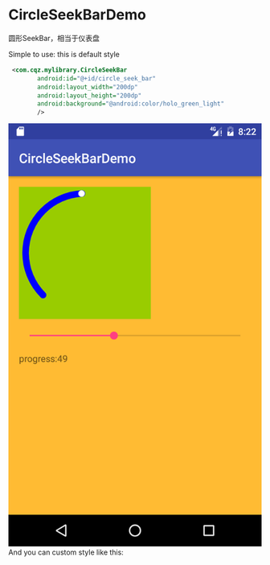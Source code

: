 # CircleSeekBarDemo
圆形SeekBar，相当于仪表盘

Simple to use:
this is default style
```xml
 <com.cqz.mylibrary.CircleSeekBar
        android:id="@+id/circle_seek_bar"
        android:layout_width="200dp"
        android:layout_height="200dp"
        android:background="@android:color/holo_green_light"
        />
```
![image](https://github.com/ChenQingZhen/CircleSeekBarDemo/blob/master/Screenshot/Screenshot_1481703757.png)
And you can custom style
like this:

        
